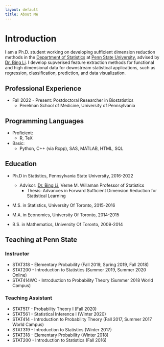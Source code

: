 ```yaml
---
layout: default 
title: About Me  
--- 
```


<h1 class="page-title">Introduction</h1>

<!-- CV + About Me -->
I am a Ph.D. student working on developing sufficient dimension reduction methods in the [Department of Statistics](https://science.psu.edu/stat) at [Penn State University](https://www.psu.edu/), advised by [Dr. Bing Li](https://science.psu.edu/stat/people/bxl9). 
I develop supverised feature extraction methods for functional and high dimensional data for downstream statistical applications, such as regression, classification, prediction, and data visualization.


<!-- A pdf copy of my CV can be found [here](files/Resume_HarrisQuach_acv_twocol.pdf). (Last updated February 2021) -->

Professional Experience
---
* Fall 2022 - Present: Postdoctoral Researcher in Biostatistics
  * Perelman School of Medicine, University of Pennsylvania
<!--   * Duties included: Tagging issues -->

Programming Languages
---
* Proficient:
    * R, TeX  
* Basic:
    * Python, C++ (via Rcpp), SAS, MATLAB, HTML, SQL


## Education
* Ph.D in Statistics, Pennsylvania State University, 2016-2022

     * Advisor: [Dr. Bing Li](https://science.psu.edu/stat/people/bxl9), Verne M. Willaman Professor of Statistics
        * Thesis: Advances in Forward Sufficient Dimension Reduction for Statistical Learning 
     <!-- * Committee: [Dr. Bing Li](https://science.psu.edu/stat/people/bxl9), Verne M. Willaman Professor of Statistics -->

* M.S. in Statistics, University Of Toronto, 2015-2016
* M.A. in Economics, University Of Toronto, 2014-2015
* B.S. in Mathematics, University Of Toronto, 2009-2014

## Teaching at Penn State

### Instructor

* STAT318 - Elementary Probability (Fall 2019, Spring 2019, Fall 2018)
* STAT200 - Introduction to Statistics (Summer 2019, Summer 2020 Online)
* STAT414WC - Introduction to Probability Theory (Summer 2018 World Campus) 

### Teaching Assistant

* STAT517 - Probability Theory I (Fall 2020)
* STAT561 - Statistical Inference I (Winter 2020)
* STAT414 - Introduction to Probability Theory (Fall 2017, Summer 2017 World Campus) 
* STAT319 - Introduction to Statistics (Winter 2017)
* STAT318 - Elementary Probability (Winter 2018)
* STAT200 - Introduction to Statistics (Fall 2016) 


<!--Related Experience
---
* Winter 2021: Research Assistant
  * Pennsylvania State University
  * Duties included: Tagging issues 

* Fall 2016 - Fall 2020: Graduate Assistant
  * Pennsylvania State University
  * Duties included: Teaching undergraduate courses as the instructor of record, Assisting instructors as a TA
 -->
